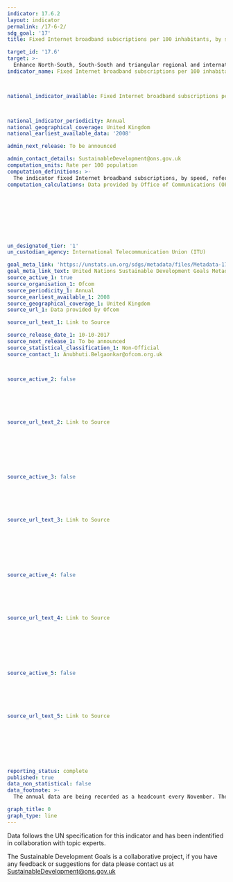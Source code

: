 ```yaml
---
indicator: 17.6.2
layout: indicator
permalink: /17-6-2/
sdg_goal: '17'
title: Fixed Internet broadband subscriptions per 100 inhabitants, by speed

target_id: '17.6'
target: >-
  Enhance North-South, South-South and triangular regional and international cooperation on and access to science, technology and innovation and enhance knowledge-sharing on mutually agreed terms, including through improved coordination among existing mechanisms, in particular at the United Nations level, and through a global technology facilitation mechanism
indicator_name: Fixed Internet broadband subscriptions per 100 inhabitants, by speed



national_indicator_available: Fixed Internet broadband subscriptions per 100 inhabitants



national_indicator_periodicity: Annual
national_geographical_coverage: United Kingdom
national_earliest_available_data: '2008'

admin_next_release: To be announced

admin_contact_details: SustainableDevelopment@ons.gov.uk
computation_units: Rate per 100 population
computation_definitions: >-
  The indicator fixed Internet broadband subscriptions, by speed, refers to the number of fixed-broadband subscriptions to the public Internet, split by advertised download speed. Fixed Internet broadband subscriptions refer to subscriptions to high-speed access to the public Internet (a TCP/IP connection), at downstream speeds equal to, or greater than, 256 kbit/s. This includes cable modem, DSL, fibre-to-the-home/building, other fixed (wired)-broadband subscriptions, satellite broadband and terrestrial fixed wireless broadband. This total is measured irrespective of the method of payment. It excludes subscriptions that have access to data communications (including the Internet) via mobile-cellular networks. It should include fixed WiMAX and any other fixed wireless technologies. It includes both residential subscriptions and subscriptions for organizations.
computation_calculations: Data provided by Office of Communications (OFCOM).









un_designated_tier: '1'
un_custodian_agency: International Telecommunication Union (ITU)

goal_meta_link: 'https://unstats.un.org/sdgs/metadata/files/Metadata-17-06-02.pdf '
goal_meta_link_text: United Nations Sustainable Development Goals Metadata (PDF 211 KB)
source_active_1: true
source_organisation_1: Ofcom
source_periodicity_1: Annual
source_earliest_available_1: 2008
source_geographical_coverage_1: United Kingdom
source_url_1: Data provided by Ofcom

source_url_text_1: Link to Source

source_release_date_1: 10-10-2017
source_next_release_1: To be announced
source_statistical_classification_1: Non-Official
source_contact_1: Anubhuti.Belgaonkar@ofcom.org.uk 



source_active_2: false






source_url_text_2: Link to Source








source_active_3: false






source_url_text_3: Link to Source








source_active_4: false






source_url_text_4: Link to Source








source_active_5: false






source_url_text_5: Link to Source








reporting_status: complete
published: true
data_non_statistical: false
data_footnote: >-
  The annual data are being recorded as a headcount every November. The date on the X axis is the year of the headcount

graph_title: 0
graph_type: line
---
```

Data follows the UN specification for this indicator and has been indentified in collaboration with topic experts.
  
The Sustainable Development Goals is a collaborative project, if you have any feedback or suggestions for data please contact us at <SustainableDevelopment@ons.gov.uk>


